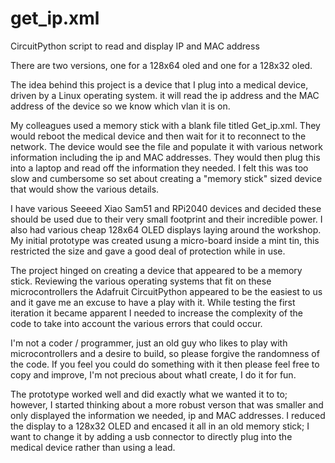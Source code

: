 # get_ip.xml
CircuitPython script to read and display IP and MAC address

There are two versions, one for a 128x64 oled and one for a 128x32 oled.

The idea behind this project is a device that I plug into a medical device, driven by a Linux operating system.
it will read the ip address and the MAC address of the device so we know which vlan it is on.

My colleagues used a memory stick with a blank file titled Get_ip.xml.  They would reboot the medical device and then wait for it to reconnect to the network. The device would see the file and populate it with various network information including the ip and MAC addresses. They would then plug this into a laptop and read off the information they needed.  I felt this was too slow and cumbersome so set about creating a "memory stick" sized device that would show the various details.

I have various Seeeed Xiao Sam51 and RPi2040 devices and decided these should be used due to their very small footprint and their incredible power.  I also had various cheap 128x64 OLED displays laying around the workshop.  My initial prototype was created usung a micro-board inside a mint tin, this restricted the size and gave a good deal of protection while in use.

The project hinged on creating a device that appeared to be a memory stick. Reviewing the various operating systems that fit on these microcontrollers the Adafruit CircuitPython appeared to be the easiest to us and it gave me an excuse to have a play with it.
While testing the first iteration it became apparent I needed to increase the complexity of the code to take into account the various errors that could occur.

I'm not a coder / programmer, just an old guy who likes to play with microcontrollers and a desire to build, so please forgive the randomness of the code. If you feel you could do something with it then please feel free to copy and improve, I'm not precious about whatI create, I do it for fun.

The prototype worked well and did exactly what we wanted it to to; however, I started thinking about a more robust verson that was smaller and only displayed the information we needed, ip and MAC addresses.  I reduced the display to a 128x32 OLED and encased it all in an old memory stick; I want to change it by adding a usb connector to directly plug into the medical device rather than using a lead.

